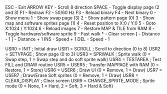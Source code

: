 ESC - Exit
ARROW KEY - Scroll 8 direction
SPACE - Toggle display page (2 and 3)
F1 - Redraw
F2 - 50/60 Hz
F3 - Reload binary
F4 - Next binary
0 - Show menu
1 - Show swap page (3)
2 - Show pattern page (0)
3 - Show map and software sprites page (1)
4 - Reset position to X:0 / Y:0
5 - Goto X:1024 / Y:1024
6 - Reload images
7 - Restore MAP & TILE from RAM
8 - Toggle hardware/software sprite
9 - Fast walk
\* - Clear screen
\[ - Distance - 1
\] - Distance + 1
INS - Speed + 1
DEL - Speed - 1

USR0	=	INIT                             ; Initial draw
USR1	=	SCROLL                         ; Scroll to direction (0 to 8)
USR2	=	SETVPAGE                     ; Show page (0 to 3)
USR3	=	SPRWALK                      ; Sprite walk (0 = Swap step, 1 = Swap step and do soft sprite walk)
USR4	=	TESTAREA                     ; Test FILL and DRAW routine
USR5	=	USER5		          	           ; Transfer MAPPAGE with RAM (0 = Restore, 1 = Store)
USR6	=	USER6			                     ; Draw UI (0 = Remove, 1 = Draw)
USR7	=	USER7			                     ; Draw/Erase Soft sprites (0 = Remove, 1 = Draw)
USR8	=	CLEAR_DISPLAY             ; Clear screen
USR9	=	CHANGE_SPRITE_MODE  ; Sprite mode (0 = None, 1 = Hard, 2 = Soft, 3 = Hard & Soft)